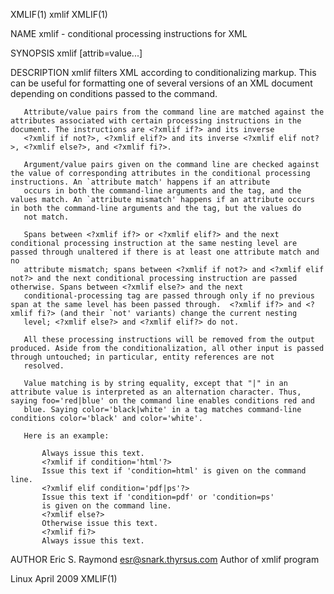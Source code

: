XMLIF(1)                                                                                            xmlif                                                                                            XMLIF(1)



NAME
       xmlif - conditional processing instructions for XML

SYNOPSIS
       xmlif [attrib=value...]

DESCRIPTION
       xmlif filters XML according to conditionalizing markup. This can be useful for formatting one of several versions of an XML document depending on conditions passed to the command.

       Attribute/value pairs from the command line are matched against the attributes associated with certain processing instructions in the document. The instructions are <?xmlif if?> and its inverse
       <?xmlif if not?>, <?xmlif elif?> and its inverse <?xmlif elif not?>, <?xmlif else?>, and <?xmlif fi?>.

       Argument/value pairs given on the command line are checked against the value of corresponding attributes in the conditional processing instructions. An `attribute match' happens if an attribute
       occurs in both the command-line arguments and the tag, and the values match. An `attribute mismatch' happens if an attribute occurs in both the command-line arguments and the tag, but the values do
       not match.

       Spans between <?xmlif if?> or <?xmlif elif?> and the next conditional processing instruction at the same nesting level are passed through unaltered if there is at least one attribute match and no
       attribute mismatch; spans between <?xmlif if not?> and <?xmlif elif not?> and the next conditional processing instruction are passed otherwise. Spans between <?xmlif else?> and the next
       conditional-processing tag are passed through only if no previous span at the same level has been passed through.  <?xmlif if?> and <?xmlif fi?> (and their `not' variants) change the current nesting
       level; <?xmlif else?> and <?xmlif elif?> do not.

       All these processing instructions will be removed from the output produced. Aside from the conditionalization, all other input is passed through untouched; in particular, entity references are not
       resolved.

       Value matching is by string equality, except that "|" in an attribute value is interpreted as an alternation character. Thus, saying foo='red|blue' on the command line enables conditions red and
       blue. Saying color='black|white' in a tag matches command-line conditions color='black' and color='white'.

       Here is an example:

           Always issue this text.
           <?xmlif if condition='html'?>
           Issue this text if 'condition=html' is given on the command line.
           <?xmlif elif condition='pdf|ps'?>
           Issue this text if 'condition=pdf' or 'condition=ps'
           is given on the command line.
           <?xmlif else?>
           Otherwise issue this text.
           <?xmlif fi?>
           Always issue this text.

AUTHOR
       Eric S. Raymond <esr@snark.thyrsus.com>
           Author of xmlif program



Linux                                                                                             April 2009                                                                                         XMLIF(1)
